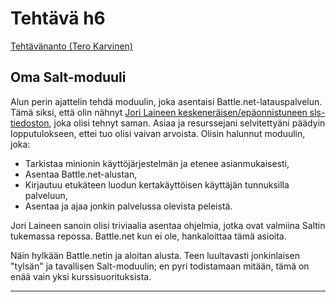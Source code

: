 # Tehtävä h6
[Tehtävänanto (Tero Karvinen)](http://terokarvinen.com/2018/aikataulu-%E2%80%93-palvelinten-hallinta-ict4tn022-4-ti-5-ke-5-loppukevat-2018-5p#h6)

## Oma Salt-moduuli

Alun perin ajattelin tehdä moduulin, joka asentaisi Battle.net-latauspalvelun. Tämä siksi, että olin nähnyt [Jori Laineen keskeneräisen/epäonnistuneen sls-tiedoston](https://github.com/joonaleppalahti/CCM/blob/master/salt/srv/salt/battlenet.sls), joka olisi tehnyt saman. 
Asiaa ja resurssejani selvitettyäni päädyin lopputulokseen, ettei tuo olisi vaivan arvoista. Olisin halunnut moduulin, joka:
* Tarkistaa minionin käyttöjärjestelmän ja etenee asianmukaisesti,
* Asentaa Battle.net-alustan,
* Kirjautuu etukäteen luodun kertakäyttöisen käyttäjän tunnuksilla palveluun,
* Asentaa ja ajaa jonkin palvelussa olevista peleistä.

Jori Laineen sanoin olisi triviaalia asentaa ohjelmia, jotka ovat valmiina Saltin tukemassa repossa. Battle.net kun ei ole, hankaloittaa tämä asioita.

Näin hylkään Battle.netin ja aloitan alusta. Teen luultavasti jonkinlaisen "tylsän" ja tavallisen Salt-moduulin; en pyri todistamaan mitään, tämä on enää vain yksi kurssisuorituksista.

---

